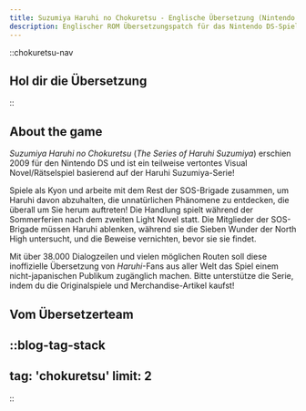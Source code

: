 ```yaml
---
title: Suzumiya Haruhi no Chokuretsu - Englische Übersetzung (Nintendo DS) - (The Series of Haruhi Suzumiya)
description: Englischer ROM Übersetzungspatch für das Nintendo DS-Spiel Suzumiya Haruhi no Chokuretsu (The Series of Haruhi Suzumiya)
---
```


::chokuretsu-nav
## Hol dir die Übersetzung
::

## About the game
*Suzumiya Haruhi no Chokuretsu* (*The Series of Haruhi Suzumiya*) erschien 2009 für den Nintendo DS und ist ein teilweise vertontes Visual Novel/Rätselspiel basierend auf der Haruhi Suzumiya-Serie!

Spiele als Kyon und arbeite mit dem Rest der SOS-Brigade zusammen, um Haruhi davon abzuhalten, die unnatürlichen Phänomene zu entdecken, die überall um Sie herum auftreten! Die Handlung spielt während der Sommerferien nach dem zweiten Light Novel statt. Die Mitglieder der SOS-Brigade müssen Haruhi ablenken, während sie die Sieben Wunder der North High untersucht, und die Beweise vernichten, bevor sie sie findet.

Mit über 38.000 Dialogzeilen und vielen möglichen Routen soll diese inoffizielle Übersetzung von *Haruhi*-Fans aus aller Welt das Spiel einem nicht-japanischen Publikum zugänglich machen. Bitte unterstütze die Serie, indem du die Originalspiele und Merchandise-Artikel kaufst!

## Vom Übersetzerteam
::blog-tag-stack
---
tag: 'chokuretsu'
limit: 2
---
::